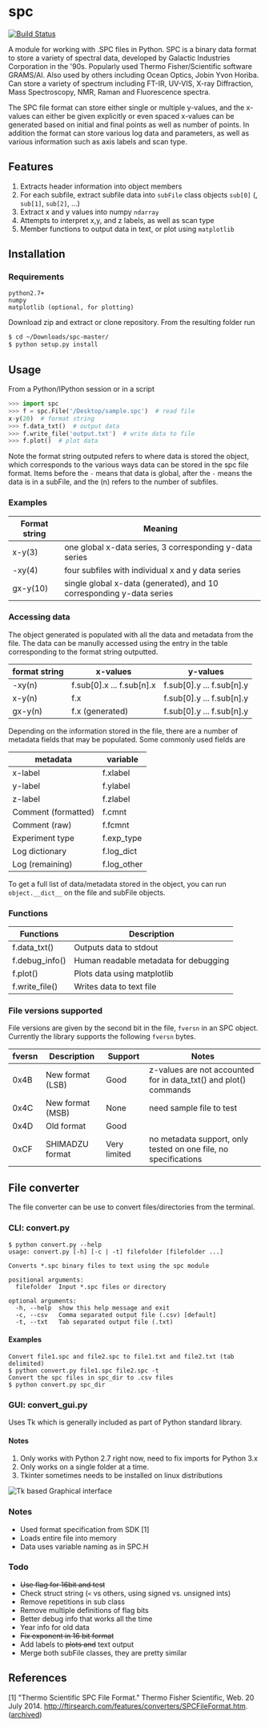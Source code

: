 # spc

[![Build Status](https://travis-ci.org/rohanisaac/spc.svg?branch=master)](https://travis-ci.org/rohanisaac/spc)

A module for working with .SPC files in Python. SPC is a binary data format to store a variety of spectral data, developed by Galactic Industries Corporation in the '90s. Popularly used Thermo Fisher/Scientific software GRAMS/AI. Also used by others including Ocean Optics, Jobin Yvon Horiba. Can store a variety of spectrum including FT-IR, UV-VIS, X-ray Diffraction, Mass Spectroscopy, NMR, Raman and Fluorescence spectra.

The SPC file format can store either single or multiple y-values, and the x-values can either be given explicitly or even spaced x-values can be generated based on initial and final points as well as number of points. In addition the format can store various log data and parameters, as well as various information such as axis labels and scan type.

## Features

1. Extracts header information into object members
2. For each subfile, extract subfile data into `subFile` class objects `sub[0]` (, `sub[1]`, `sub[2]`, ...)
3. Extract x and y values into numpy `ndarray`
4. Attempts to interpret x,y, and z labels, as well as scan type
5. Member functions to output data in text, or plot using `matplotlib`

## Installation

### Requirements

```
python2.7+
numpy
matplotlib (optional, for plotting)
```

Download zip and extract or clone repository. From the resulting folder run

```bash
$ cd ~/Downloads/spc-master/
$ python setup.py install
```

## Usage

From a Python/IPython session or in a script

```python
>>> import spc
>>> f = spc.File('/Desktop/sample.spc')  # read file
x-y(20)  # format string
>>> f.data_txt()  # output data
>>> f.write_file('output.txt')  # write data to file
>>> f.plot()  # plot data
```

Note the format string outputed refers to where data is stored the object, which corresponds to the various ways data can be stored in the spc file format. Items before the `-` means that data is global, after the `-` means the data is in a subFile, and the (n) refers to the number of subfiles.

### Examples

Format string | Meaning
------------- | --------------------------------------------------------------------
x-y(3)        | one global x-data series, 3 corresponding y-data series
-xy(4)        | four subfiles with individual x and y data series
gx-y(10)      | single global x-data (generated), and 10 corresponding y-data series

### Accessing data

The object generated is populated with all the data and metadata from the file. The data can be manully accessed using the entry in the table corresponding to the format string outputted.

format string | x-values                  | y-values
------------- | ------------------------- | -------------------------
-xy(n)        | f.sub[0].x ... f.sub[n].x | f.sub[0].y ... f.sub[n].y
x-y(n)        | f.x                       | f.sub[0].y ... f.sub[n].y
gx-y(n)       | f.x (generated)           | f.sub[0].y ... f.sub[n].y

Depending on the information stored in the file, there are a number of metadata fields that may be populated. Some commonly used fields are

metadata            | variable
------------------- | -----------
x-label             | f.xlabel
y-label             | f.ylabel
z-label             | f.zlabel
Comment (formatted) | f.cmnt
Comment (raw)       | f.fcmnt
Experiment type     | f.exp_type
Log dictionary      | f.log_dict
Log (remaining)     | f.log_other

To get a full list of data/metadata stored in the object, you can run `object.__dict__` on the file and subFile objects.

### Functions

Functions      | Description
-------------- | -------------------------------------
f.data_txt()   | Outputs data to stdout
f.debug_info() | Human readable metadata for debugging
f.plot()       | Plots data using matplotlib
f.write_file() | Writes data to text file

### File versions supported

File versions are given by the second bit in the file, `fversn` in an SPC object. Currently the library supports the following `fversn` bytes.

fversn | Description      | Support      | Notes
------ | ---------------- | ------------ | ----------------------------------------------------------------
0x4B   | New format (LSB) | Good         | z-values are not accounted for in data_txt() and plot() commands
0x4C   | New format (MSB) | None         | need sample file to test
0x4D   | Old format       | Good         |
0xCF   | SHIMADZU format  | Very limited | no metadata support, only tested on one file, no specifications

## File converter

The file converter can be use to convert files/directories from the terminal.

### CLI: convert.py

```
$ python convert.py --help
usage: convert.py [-h] [-c | -t] filefolder [filefolder ...]

Converts *.spc binary files to text using the spc module

positional arguments:
  filefolder  Input *.spc files or directory

optional arguments:
  -h, --help  show this help message and exit
  -c, --csv   Comma separated output file (.csv) [default]
  -t, --txt   Tab separated output file (.txt)
```

#### Examples

```
Convert file1.spc and file2.spc to file1.txt and file2.txt (tab delimited)
$ python convert.py file1.spc file2.spc -t
Convert the spc files in spc_dir to .csv files
$ python convert.py spc_dir
```

### GUI: convert_gui.py

Uses Tk which is generally included as part of Python standard library.

#### Notes

1. Only works with Python 2.7 right now, need to fix imports for Python 3.x
2. Only works on a single folder at a time.
3. Tkinter sometimes needs to be installed on linux distributions

![Tk based Graphical interface](images/gui.png)

### Notes

- Used format specification from SDK [1]
- Loads entire file into memory
- Data uses variable naming as in SPC.H

### Todo

- ~~Use flag for 16bit and test~~
- Check struct string (`<` vs others, using signed vs. unsigned ints)
- Remove repetitions in sub class
- Remove multiple definitions of flag bits
- Better debug info that works all the time
- Year info for old data
- ~~Fix exponent in 16 bit format~~
- Add labels to ~~plots and~~ text output
- Merge both subFile classes, they are pretty similar

## References

[1] "Thermo Scientific SPC File Format." Thermo Fisher Scientific, Web. 20 July 2014\. <http://ftirsearch.com/features/converters/SPCFileFormat.htm>. ([archived](https://web.archive.org/web/20150131073636/http://ftirsearch.com:80/features/converters/spcfileformat.HTM))
